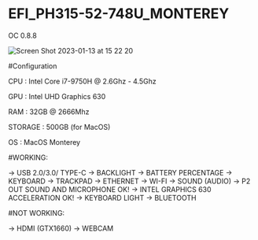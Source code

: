 # EFI_PH315-52-748U_MONTEREY

OC 0.8.8


![Screen Shot 2023-01-13 at 15 22 20](https://user-images.githubusercontent.com/122637624/212392259-77ca1d26-5fe6-4d73-abea-ea63f16efdb1.png)


#Configuration

CPU : Intel Core i7-9750H @ 2.6Ghz - 4.5Ghz

GPU : Intel UHD Graphics 630

RAM : 32GB @ 2666Mhz

STORAGE : 500GB (for MacOS)

OS : MacOS Monterey



#WORKING:

-> USB 2.0/3.0/ TYPE-C
-> BACKLIGHT
-> BATTERY PERCENTAGE
-> KEYBOARD
-> TRACKPAD
-> ETHERNET
-> WI-FI 
-> SOUND (AUDIO)
-> P2 OUT SOUND AND MICROPHONE OK!
-> INTEL GRAPHICS 630 ACCELERATION OK!
-> KEYBOARD LIGHT
-> BLUETOOTH


#NOT WORKING:

-> HDMI (GTX1660)
-> WEBCAM
